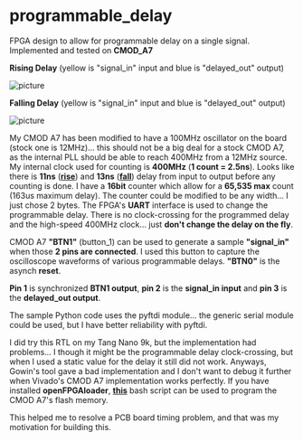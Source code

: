 # programmable_delay
FPGA design to allow for programmable delay on a single signal. Implemented and tested on **CMOD_A7**

**Rising Delay** (yellow is "signal_in" input and blue is "delayed_out" output)

![picture](https://github.com/charkster/programmable_delay/blob/main/scope_captures/prog_delay_1000_rise.png)

**Falling Delay** (yellow is "signal_in" input and blue is "delayed_out" output)

![picture](https://github.com/charkster/programmable_delay/blob/main/scope_captures/prog_delay_1000_fall.png)

My CMOD A7 has been modified to have a 100MHz oscillator on the board (stock one is 12MHz)... this should not be a big deal for a stock CMOD A7, as the internal PLL should be able to reach 400MHz from a 12MHz source. My internal clock used for counting is **400MHz** (**1 count = 2.5ns**). Looks like there is **11ns** ([**rise**](https://github.com/charkster/programmable_delay/blob/main/scope_captures/prog_delay_zero_rise.png)) and **13ns** ([**fall**](https://github.com/charkster/programmable_delay/blob/main/scope_captures/prog_delay_zero_fall.png)) delay from input to output before any counting is done. I have a **16bit** counter which allow for a **65,535 max** count (163us maximum delay). The counter could be modified to be any width... I just chose 2 bytes. The FPGA's **UART** interface is used to change the programmable delay. There is no clock-crossing for the programmed delay and the high-speed 400MHz clock... just **don't change the delay on the fly**.

CMOD A7 **"BTN1"** (button_1) can be used to generate a sample **"signal_in"** when those **2 pins are connected**. I used this button to capture the oscilloscope waveforms of various programmable delays. **"BTN0"** is the asynch **reset**. 

**Pin 1** is synchronized **BTN1 output**, **pin 2** is the **signal_in input** and **pin 3** is the **delayed_out output**.

The sample Python code uses the pyftdi module... the generic serial module could be used, but I have better reliability with pyftdi.

I did try this RTL on my Tang Nano 9k, but the implementation had problems... I though it might be the programmable delay clock-crossing, but when I used a static value for the delay it still did not work. Anyways, Gowin's tool gave a bad implementation and I don't want to debug it further when Vivado's CMOD A7 implementation works perfectly. If you have installed **openFPGAloader**, [**this**](https://github.com/charkster/programmable_delay/blob/main/fpga/run_openFPGAloader_cmod_a7.sh) bash script can be used to program the CMOD A7's flash memory.

This helped me to resolve a PCB board timing problem, and that was my motivation for building this.
